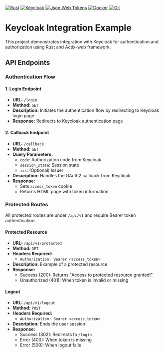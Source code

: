 [![Rust](https://img.shields.io/badge/Rust-%23000000.svg?e&logo=rust&logoColor=blue)](#)
[![Keycloak](https://img.shields.io/badge/Keycloak-4D4D4D?logo=keycloak&logoColor=fff&style=flat)](#)
[![Json Web Tokens](https://img.shields.io/badge/json%20web%20tokens-323330?logo=json-web-tokens&logoColor=pink)](#)
[![Docker](https://img.shields.io/badge/Docker-2496ED?logo=docker&logoColor=fff)](#)
[![Git](https://img.shields.io/badge/Git-F05032?logo=git&logoColor=fff)](#)

# Keycloak Integration Example

This project demonstrates integration with Keycloak for authentication and authorization using Rust and Actix-web framework.

## API Endpoints

### Authentication Flow

#### 1. Login Endpoint
- **URL:** `/login`
- **Method:** `GET`
- **Description:** Initiates the authentication flow by redirecting to Keycloak login page
- **Response:** Redirects to Keycloak authentication page

#### 2. Callback Endpoint
- **URL:** `/callback`
- **Method:** `GET`
- **Query Parameters:**
  - `code`: Authorization code from Keycloak
  - `session_state`: Session state
  - `iss`: (Optional) Issuer
- **Description:** Handles the OAuth2 callback from Keycloak
- **Response:**
  - Sets `access_token` cookie
  - Returns HTML page with token information

### Protected Routes

All protected routes are under `/api/v1` and require Bearer token authentication.

#### Protected Resource
- **URL:** `/api/v1/protected`
- **Method:** `GET`
- **Headers Required:**
  - `Authorization: Bearer <access_token>`
- **Description:** Example of a protected resource
- **Response:**
  - Success (200): Returns "Access to protected resource granted!"
  - Unauthorized (401): When token is invalid or missing

#### Logout
- **URL:** `/api/v1/logout`
- **Method:** `POST`
- **Headers Required:**
  - `Authorization: Bearer <access_token>`
- **Description:** Ends the user session
- **Response:**
  - Success (302): Redirects to `/login`
  - Error (400): When token is missing
  - Error (500): When logout fails
